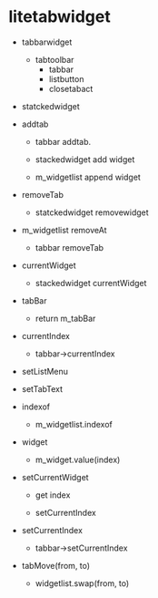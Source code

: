 # litetabwidget

* tabbarwidget
  * tabtoolbar
    * tabbar
    * listbutton
    * closetabact
* statckedwidget



* addtab

  * tabbar addtab.

  * stackedwidget add widget

  * m_widgetlist append widget

* removeTab

  * statckedwidget removewidget
  
* m_widgetlist removeAt
  
  * tabbar removeTab
  
* currentWidget
  
  * stackedwidget currentWidget
  
* tabBar
  
  * return m_tabBar
  
* currentIndex
  
  * tabbar->currentIndex
  
* setListMenu
  
* setTabText
  
* indexof
  
  * m_widgetlist.indexof
  
* widget
  
  * m_widget.value(index)
  
* setCurrentWidget
  
  * get index
  
  * setCurrentIndex
  
* setCurrentIndex
  
  * tabbar->setCurrentIndex
  
* tabMove(from, to)
  
  * widgetlist.swap(from, to)
  
  
  

